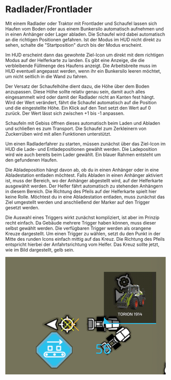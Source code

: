# Radlader/Frontlader


Mit einem Radlader oder Traktor mit Frontlader und Schaufel lassen sich Haufen vom Boden oder aus einem Bunkersilo automatisch aufnehmen und in einen Anhänger oder Lager abladen.
Die Schaufel wird dabei automatisch an die richtigen Positionen gefahren.
Ist der Modus im HUD nicht direkt zu sehen, schalte die "Startposition" durch bis der Modus erscheint.

Im HUD erscheint dann das gewohnte Ziel-Icon um direkt mit dem richtigen Modus auf der Helferkarte zu landen.
Es gibt eine Anzeige, die die verbleibende Füllmenge des Haufens anzeigt.
Die Arbeitsbreite muss im HUD eventuell angepasst werden, wenn ihr ein Bunkersilo leeren möchtet, um nicht seitlich in die Wand zu fahren.

Der Versatz der Schaufelhöhe dient dazu, die Höhe über dem Boden anzupassen. Diese Höhe sollte relativ genau sein, damit auch alles eingesammelt wird
oder damit der Radlader nicht an Kanten fest hängt. Wird der Wert verändert, fährt die Schaufel automatisch auf die Position und die eingestellte Höhe.
Ein Klick auf den Text setzt den Wert auf 0 zurück. Der Wert lässt sich zwischen +1 bis -1 anpassen.

Schaufeln mit Gebiss öffnen dieses automatisch beim Laden und Abladen und schließen es zum Transport.
Die Schaufel zum Zerkleinern von Zuckerrüben wird mit allen Funktionen unterstützt.



Um einen Radladerfahrer zu starten, müssen zunächst über das Ziel-Icon im HUD die Lade- und Entladepositionen gewählt werden.
Die Ladeposition wird wie auch bereits beim Lader gewählt. Ein blauer Rahmen entsteht um den gefundenen Haufen.

Die Abladeposition hängt davon ab, ob du in einen Anhänger oder in eine Abladestation entladen möchtest.
Falls Abladen in einen Anhänger aktiviert ist, muss der Bereich, wo der Anhänger abgestellt wird, auf der Helferkarte ausgewählt werden.
Der Helfer fährt automatisch zu stehenden Anhängern in diesem Bereich. Die Richtung des Pfeils auf der Helferkarte spielt hier keine Rolle.
Möchtest du in eine Abladestation entladen, muss zunächst das Ziel umgestellt werden und anschließend der Marker auf den Trigger gesetzt werden.



Die Auswahl eines Triggers wirkt zunächst kompliziert, ist aber im Prinzip recht einfach.
Da Gebäude mehrere Trigger haben können, muss dieser selbst gewählt werden.
Die verfügbaren Trigger werden als orangene Kreuze dargestellt.
Um einen Trigger zu wählen, setzt du den Punkt in der Mitte des runden Icons einfach mittig auf das Kreuz.
Die Richtung des Pfeils entspricht hierbei der Anfahrtsrichtung vom Helfer.
Das Kreuz sollte jetzt, wie im Bild dargestellt, gelb sein.


![Image](/translation_data/shovelloadertrigger_0_0_830_610.png)


